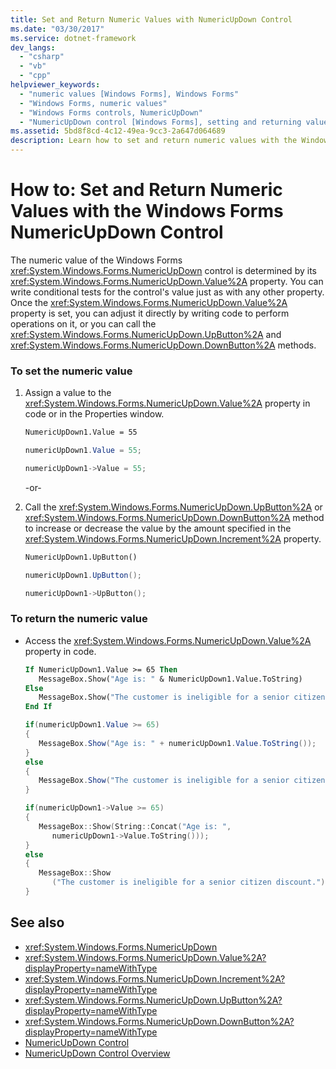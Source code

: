 ```yaml
---
title: Set and Return Numeric Values with NumericUpDown Control
ms.date: "03/30/2017"
ms.service: dotnet-framework
dev_langs:
  - "csharp"
  - "vb"
  - "cpp"
helpviewer_keywords:
  - "numeric values [Windows Forms], Windows Forms"
  - "Windows Forms, numeric values"
  - "Windows Forms controls, NumericUpDown"
  - "NumericUpDown control [Windows Forms], setting and returning values"
ms.assetid: 5bd8f8cd-4c12-49ea-9cc3-2a647d064689
description: Learn how to set and return numeric values with the Windows Forms NumericUpDown control using UpButton and DownButton methods.
---
```

# How to: Set and Return Numeric Values with the Windows Forms NumericUpDown Control

The numeric value of the Windows Forms <xref:System.Windows.Forms.NumericUpDown> control is determined by its <xref:System.Windows.Forms.NumericUpDown.Value%2A> property. You can write conditional tests for the control's value just as with any other property. Once the <xref:System.Windows.Forms.NumericUpDown.Value%2A> property is set, you can adjust it directly by writing code to perform operations on it, or you can call the <xref:System.Windows.Forms.NumericUpDown.UpButton%2A> and <xref:System.Windows.Forms.NumericUpDown.DownButton%2A> methods.

### To set the numeric value

1. Assign a value to the <xref:System.Windows.Forms.NumericUpDown.Value%2A> property in code or in the Properties window.

    ```vb
    NumericUpDown1.Value = 55
    ```

    ```csharp
    numericUpDown1.Value = 55;
    ```

    ```cpp
    numericUpDown1->Value = 55;
    ```

     -or-

2. Call the <xref:System.Windows.Forms.NumericUpDown.UpButton%2A> or <xref:System.Windows.Forms.NumericUpDown.DownButton%2A> method to increase or decrease the value by the amount specified in the <xref:System.Windows.Forms.NumericUpDown.Increment%2A> property.

    ```vb
    NumericUpDown1.UpButton()
    ```

    ```csharp
    numericUpDown1.UpButton();
    ```

    ```cpp
    numericUpDown1->UpButton();
    ```

### To return the numeric value

- Access the <xref:System.Windows.Forms.NumericUpDown.Value%2A> property in code.

    ```vb
    If NumericUpDown1.Value >= 65 Then
       MessageBox.Show("Age is: " & NumericUpDown1.Value.ToString)
    Else
       MessageBox.Show("The customer is ineligible for a senior citizen discount.")
    End If
    ```

    ```csharp
    if(numericUpDown1.Value >= 65)
    {
       MessageBox.Show("Age is: " + numericUpDown1.Value.ToString());
    }
    else
    {
       MessageBox.Show("The customer is ineligible for a senior citizen discount.");
    }
    ```

    ```cpp
    if(numericUpDown1->Value >= 65)
    {
       MessageBox::Show(String::Concat("Age is: ",
          numericUpDown1->Value.ToString()));
    }
    else
    {
       MessageBox::Show
          ("The customer is ineligible for a senior citizen discount.");
    }
    ```

## See also

- <xref:System.Windows.Forms.NumericUpDown>
- <xref:System.Windows.Forms.NumericUpDown.Value%2A?displayProperty=nameWithType>
- <xref:System.Windows.Forms.NumericUpDown.Increment%2A?displayProperty=nameWithType>
- <xref:System.Windows.Forms.NumericUpDown.UpButton%2A?displayProperty=nameWithType>
- <xref:System.Windows.Forms.NumericUpDown.DownButton%2A?displayProperty=nameWithType>
- [NumericUpDown Control](numericupdown-control-windows-forms.md)
- [NumericUpDown Control Overview](numericupdown-control-overview-windows-forms.md)
